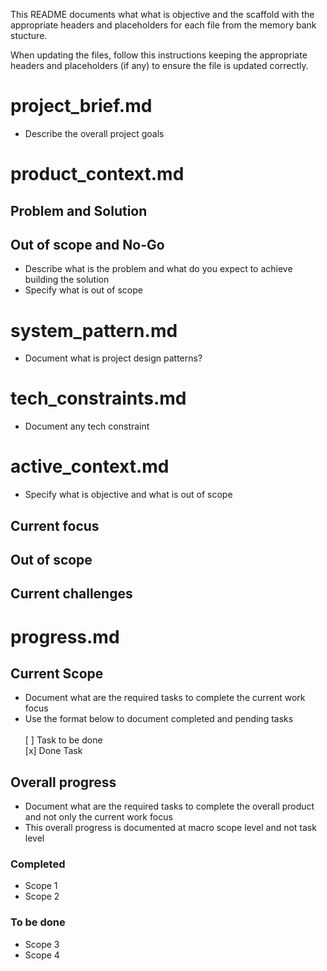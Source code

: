 This README documents what what is objective and the scaffold with the appropriate headers and placeholders for each file from the memory bank stucture.

When updating the files, follow this instructions keeping the appropriate headers and placeholders (if any) to ensure the file is updated correctly.

# project_brief.md
- Describe the overall project goals

# product_context.md
## Problem and Solution

## Out of scope and No-Go
- Describe what is the problem and what do you expect to achieve building the solution
- Specify what is out of scope

# system_pattern.md
- Document what is project design patterns?

# tech_constraints.md
- Document any tech constraint

# active_context.md

- Specify what is objective and what is out of scope
## Current focus

## Out of scope

## Current challenges

# progress.md

## Current Scope
- Document what are the required tasks to complete the current work focus
- Use the format below to document completed and pending tasks <br> <br>
[ ] Task to be done <br>
[x] Done Task

## Overall progress
- Document what are the required tasks to complete the overall product and not only the current work focus
- This overall progress is documented at macro scope level and not task level

### Completed
- Scope 1
- Scope 2

### To be done
- Scope 3
- Scope 4
